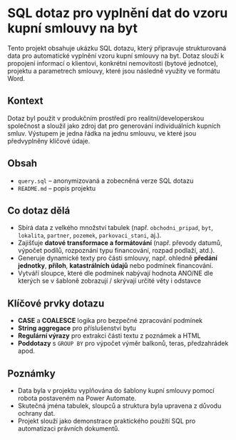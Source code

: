 # SQL dotaz pro vyplnění dat do vzoru kupní smlouvy na byt

Tento projekt obsahuje ukázku SQL dotazu, který připravuje strukturovaná data pro automatické vyplnění vzoru kupní smlouvy na byt. Dotaz slouží k propojení informací o klientovi, konkrétní nemovitosti (bytové jednotce), projektu a parametrech smlouvy, které jsou následně využity ve formátu Word.

## Kontext

Dotaz byl použit v produkčním prostředí pro realitní/developerskou společnost a sloužil jako zdroj dat pro generování individuálních kupních smluv. Výstupem je jedna řádka na jednu smlouvu, ve které jsou předvyplněny klíčové údaje.

## Obsah

- `query.sql` – anonymizovaná a zobecněná verze SQL dotazu
- `README.md` – popis projektu

## Co dotaz dělá

- Sbírá data z velkého množství tabulek (např. `obchodni_pripad`, `byt`, `lokalita`, `partner`, `pozemek`, `parkovaci_stani`, aj.).
- Zajišťuje **datové transformace a formátování** (např. převody datumů, výpočet podílů, rozpoznání typu financování, rozpad podlaží, atd.).
- Generuje dynamické texty pro části smlouvy, např. ohledně **předání jednotky**, **příloh**, **katastrálních údajů** nebo podmínek financování.
- Vytváří sloupce, které dle podmínek nabývají hodnota ANO/NE dle kterých se v šabloně zobrazují / skrývají určité věty i odstavce

## Klíčové prvky dotazu

- **CASE** a **COALESCE** logika pro bezpečné zpracování podmínek
- **String aggregace** pro příslušenství bytu
- **Regulární výrazy** pro extrakci části textu z poznámek a HTML
- **Poddotazy** s `GROUP BY` pro výpočet výměr balkonů, teras, předzahrádek apod.


## Poznámky

- Data byla v projektu vyplňována do šablony kupní smlouvy pomocí robota postaveném na Power Automate.
- Skutečná jména tabulek, sloupců a struktura byla upravena z důvodu ochrany dat.
- Projekt slouží jako demonstrace praktického použití SQL pro automatizaci právních dokumentů.
